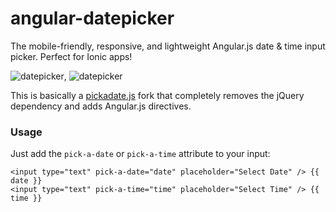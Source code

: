# angular-datepicker

The mobile-friendly, responsive, and lightweight Angular.js date &amp; time input picker. Perfect for Ionic apps!

![datepicker](https://dl.dropboxusercontent.com/u/16304603/datepicker.PNG), ![datepicker](https://dl.dropboxusercontent.com/u/16304603/timepicker.PNG)

This is basically a [pickadate.js](https://github.com/amsul/pickadate.js) fork that completely removes the jQuery dependency and adds Angular.js directives.

### Usage

Just add the `pick-a-date` or `pick-a-time` attribute to your input:

    <input type="text" pick-a-date="date" placeholder="Select Date" /> {{ date }}
    <input type="text" pick-a-time="time" placeholder="Select Time" /> {{ time }}
